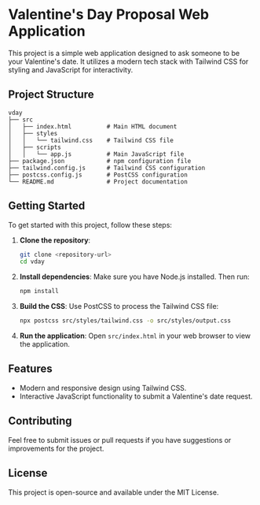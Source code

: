 # Valentine's Day Proposal Web Application

This project is a simple web application designed to ask someone to be your Valentine's date. It utilizes a modern tech stack with Tailwind CSS for styling and JavaScript for interactivity.

## Project Structure

```
vday
├── src
│   ├── index.html          # Main HTML document
│   ├── styles
│   │   └── tailwind.css    # Tailwind CSS file
│   ├── scripts
│   │   └── app.js          # Main JavaScript file
├── package.json            # npm configuration file
├── tailwind.config.js      # Tailwind CSS configuration
├── postcss.config.js       # PostCSS configuration
└── README.md               # Project documentation
```

## Getting Started

To get started with this project, follow these steps:

1. **Clone the repository**:
   ```bash
   git clone <repository-url>
   cd vday
   ```

2. **Install dependencies**:
   Make sure you have Node.js installed. Then run:
   ```bash
   npm install
   ```

3. **Build the CSS**:
   Use PostCSS to process the Tailwind CSS file:
   ```bash
   npx postcss src/styles/tailwind.css -o src/styles/output.css
   ```

4. **Run the application**:
   Open `src/index.html` in your web browser to view the application.

## Features

- Modern and responsive design using Tailwind CSS.
- Interactive JavaScript functionality to submit a Valentine's date request.

## Contributing

Feel free to submit issues or pull requests if you have suggestions or improvements for the project.

## License

This project is open-source and available under the MIT License.